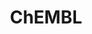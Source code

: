 ---
bigquery: https://console.cloud.google.com/bigquery?p=patents-public-data&d=ebi_chembl&page=dataset
citation: '"The ChEMBL database in 2017." Anna Gaulton, Anne Hersey, Michał Nowotka,
  A Patrícia Bento, Jon Chambers, David Mendez, Prudence Mutowo, Francis Atkinson,
  Louisa J Bellis, Elena Cibrián-Uhalte, Mark Davies, Nathan Dedman, Anneli Karlsson,
  María Paula Magariños, John P Overington, George Papadatos, Ines Smit, Andrew R
  Leach Nucleic acids Research (2017) 45 (Database Issue), D945-D954'
contributors: European Bioinformatics Institute
cost: None
description: ChEMBL Data is a manually curated database of small molecules used in
  drug discovery, including information about existing patented drugs.
documentation: 'schema: https://www.ebi.ac.uk/chembl/db_schema


  '
last_edit: 04/05/2022, 09:12:05
location: https://console.cloud.google.com/marketplace/product/google_patents_public_datasets/chembl
maintained_by: EMBL-EBI, an outstation of European Molecular Biology Laboratory
related_publications: '

  ChEMBL: towards direct deposition of bioassay data.


  Mendez D, Gaulton A, Bento AP, Chambers J, De Veij M, Félix E, Magariños MP, Mosquera
  JF, Mutowo P, Nowotka M, Gordillo-Marañón M, Hunter F, Junco L, Mugumbate G, Rodriguez-Lopez
  M, Atkinson F, Bosc N, Radoux CJ, Segura-Cabrera A, Hersey A, Leach AR.


  — Nucleic Acids Res. 2019; 47(D1):D930-D940. doi: 10.1093/nar/gky1075

  '
schema_fields:
- last_active
- pref_name
- research_stem
- clo_id
- polymer_flag
- ddd_admr
- co_stem_id
- organism
- l3
- assay_class_id
- synonyms
- aromatic_rings
- level2_description
- syn_type
- assay_id
- assay_organism
- mecref_id
- src_id
- version
- cell_source_tissue
- parameter_value
- irac_code
- job_id
- data_validity_comment
- formulation_id
- abstract
- who_name
- prod_pat_id
- units
- level2
- domain_name
- volume
- cx_most_bpka
- submission_date
- indication_class
- relationship
- domain_type
- pathway_id
- bao_id
- published_units
- standard_inchi
- assay_tissue
- related_tid
- withdrawn_flag
- warning_description
- species_group_flag
- rtb
- mechanism_comment
- country
- mc_organism
- published_value
- mc_target_type
- patent_no
- previous_company
- l6
- bei
- assay_param_id
- assay_tax_id
- level5
- ref_id
- value
- mol_irac_id
- met_id
- chebi_par_id
- parent_go_id
- type
- protein_class_synonym
- le
- standard_units
- hba
- withdrawn_country
- company
- drug_product_flag
- hba_lipinski
- delist_flag
- isoform
- aidx
- ass_cls_map_id
- toid
- comp_go_id
- acd_logd
- hrac_code
- tid_fixed
- cx_most_apka
- lle
- start_position
- usan_stem_id
- domain_description
- standard_relation
- canonical_smiles
- smid
- metabolite_record_id
- stem
- site_residues
- max_phase
- creation_date
- dosage_form
- idx
- who_extra
- end_position
- label
- compsyn_id
- actsm_id
- set_name
- warning_class
- selectivity_comment
- alert_set_id
- result_flag
- tissue_id
- ro3_pass
- frac_code
- chirality
- ddd_units
- bao_format
- uo_units
- activity_id
- patent_id
- patent_use_code
- assay_type
- warning_year
- standard_upper_value
- parent_type
- log_id
- cell_name
- journal
- orig_description
- aspect
- assay_source
- enzyme_tid
- subgroup
- last_page
- frac_class_id
- cl_lincs_id
- potential_duplicate
- met_conversion
- component_type
- parent_id
- src_description
- cx_logd
- warning_id
- name
- withdrawn_year
- strength
- src_short_name
- molfile
- ap_id
- ddd_id
- relationship_type
- updated_on
- num_ro5_violations
- cidx
- as_id
- nda_type
- num_alerts
- drugind_id
- protein_class_id
- variant_id
- acd_most_apka
- hbd
- pathway_key
- standard_value
- mutation
- compound_key
- definition
- hrac_class_id
- topical
- action_type
- sequence
- num_lipinski_ro5_violations
- ref_url
- publication_number
- source
- cellosaurus_id
- usan_stem
- rgid
- curation_comment
- cpd_str_alert_id
- entity_type
- assay_desc
- mol_atc_id
- tax_id
- warning_type
- parenteral
- comments
- l7
- annotation
- standard_flag
- l4
- domain_id
- ref_type
- atc_code
- target_desc
- availability_type
- targrel_id
- doc_id
- first_in_class
- molecule_type
- pchembl_value
- upper_value
- target_mapping
- substrate_record_id
- chembl_id
- go_id
- drug_record_id
- source_domain_id
- applicant_full_name
- caloha_id
- sei
- level1_description
- disease_efficacy
- first_approval
- ad_type
- molecular_species
- cx_logp
- l2
- level4_description
- irac_class_id
- binding_site_comment
- mc_tax_id
- active_ingredient
- text_value
- innovator_company
- withdrawn_reason
- issue
- natural_product
- confidence
- usan_substem
- helm_notation
- alert_name
- full_mwt
- route
- activity_count
- oral
- cell_ontology_id
- bao_endpoint
- black_box_warning
- withdrawn_class
- inorganic_flag
- warning_country
- trade_name
- alert_id
- assay_category
- standard_type
- standard_inchi_key
- site_id
- dosed_ingredient
- efo_term
- mechanism_of_action
- cell_id
- status
- qudt_units
- comp_class_id
- compd_id
- alogp
- homologue
- std_act_id
- normal_range_max
- sequence_md5sum
- ddd_comment
- enzyme_name
- biocomp_id
- bto_id
- relationship_desc
- cell_source_tax_id
- predbind_id
- src_assay_id
- acd_most_bpka
- structure_type
- therapeutic_flag
- short_name
- normal_range_min
- doi
- first_page
- l5
- relation
- mc_target_name
- psa
- published_type
- ingredient
- max_phase_for_ind
- molsyn_id
- class_type
- assay_cell_type
- authors
- parent_molregno
- path
- prediction_method
- mol_hrac_id
- protclasssyn_id
- level3_description
- year
- description
- cell_source_organism
- direct_interaction
- molecular_mechanism
- doc_type
- indref_id
- published_relation
- confidence_score
- met_comment
- efo_id
- entity_id
- oc_id
- uberon_id
- parameter_type
- mesh_id
- pubmed_id
- assay_test_type
- drug_substance_flag
- sitecomp_id
- cell_description
- metref_id
- component_synonym
- title
- usan_stem_definition
- stat
- priority
- src_compound_id
- mec_id
- approval_date
- targcomp_id
- downgraded
- level3
- standard_text_value
- component_id
- res_stem_id
- prodrug
- molregno
- db_version
- ridx
- full_molformula
- tbl
- l1
- mw_monoisotopic
- db_source
- class_level
- accession
- hbd_lipinski
- protein_class_desc
- l8
- assay_subcellular_fraction
- mw_freebase
- patent_expire_date
- site_name
- curated_by
- qed_weighted
- record_id
- updated_by
- usan_year
- level1
- warnref_id
- mol_frac_id
- activity_comment
- ddd_value
- stem_class
- mc_target_accession
- mesh_heading
- active_molregno
- tid
- target_type
- major_class
- assay_strain
- product_id
- heavy_atoms
- smarts
- compound_name
- level4
- acd_logp
shortname: chembl
tags:
- biotechnology
- health
- chemical
- bioinformatics
- medical
terms_of_use: CC BY-SA 3.0
title: ChEMBL
uuid: e232a192-965c-4ec9-904c-155b6dfe56c5
---